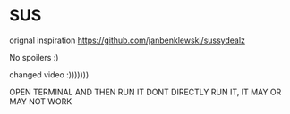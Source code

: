 # SUS
orignal inspiration https://github.com/janbenklewski/sussydealz

No spoilers :)

changed video :)))))))

OPEN TERMINAL AND THEN RUN IT DONT DIRECTLY RUN IT, IT MAY OR MAY NOT WORK
